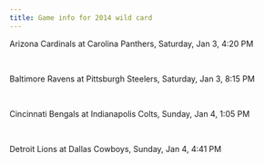 ```yaml
---
title: Game info for 2014 wild card
---
```

Arizona Cardinals at Carolina Panthers, Saturday, Jan 3, 4:20 PM


<br/>

Baltimore Ravens at Pittsburgh Steelers, Saturday, Jan 3, 8:15 PM


<br/>

Cincinnati Bengals at Indianapolis Colts, Sunday, Jan 4, 1:05 PM


<br/>

Detroit Lions at Dallas Cowboys, Sunday, Jan 4, 4:41 PM


